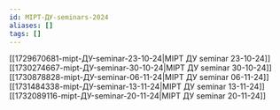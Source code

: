 ```yaml
---
id: MIPT-ДУ-seminars-2024
aliases: []
tags: []
---
```


[[1729670681-mipt-ДУ-seminar-23-10-24|MIPT ДУ seminar 23-10-24]]
[[1730274667-mipt-ДУ-seminar-30-10-24|MIPT ДУ seminar 30-10-24]]
[[1730878828-mipt-ДУ-seminar-06-11-24|MIPT ДУ seminar 06-11-24]]
[[1731484338-mipt-ДУ-seminar-13-11-24|MIPT ДУ seminar 13-11-24]]
[[1732089116-mipt-ДУ-seminar-20-11-24|MIPT ДУ seminar 20-11-24]]
